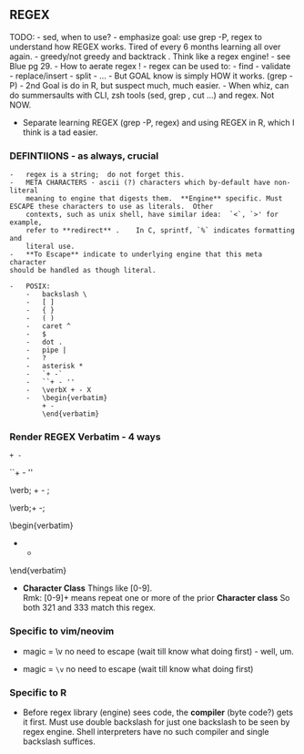 

##	REGEX
TODO:
	-	sed, when to use?
	- emphasize goal:  use grep -P, regex to understand how REGEX works.  Tired
	of every 6 months learning all over again.
	-	greedy/not greedy  and backtrack .   Think like a regex engine!
	-	see Blue pg 29.
	-	How to aerate regex !
	-	regex can be used to:
		-	find
		-	validate
		-	replace/insert
		-	split
		-	...
		-	But GOAL know is simply HOW it works. (grep -P)
		-	2nd Goal is do in R, but suspect much, much easier.
		- When whiz, can do summersaults with CLI, zsh tools (sed, grep , cut ...)
		and regex.  Not NOW.


-	Separate learning REGEX (grep -P, regex) and using REGEX in R, which I think
	is a tad easier.

###	DEFINTIIONS - as always, crucial
	-	regex is a string;  do not forget this.
	-	META CHARACTERS - ascii (?) characters which by-default have non-literal
		meaning to engine that digests them.  **Engine** specific. Must ESCAPE these characters to use as literals.  Other
		contexts, such as unix shell, have similar idea:  `<`, `>' for example,
		refer to **redirect** .    In C, sprintf, `%` indicates formatting and
		literal use.
	-	**To Escape** indicate to underlying engine that this meta character
	should be handled as though literal.

	-	POSIX:
		-	backslash \
		-	[ ]
		-	{ }
		-	( )
		-	caret ^
		-	$
		-	dot .
		-	pipe |
		-	?
		-	asterisk *
		-	`+ -`
		-	``+ - ''
		-	\verbX + - X
		-	\begin{verbatim} 
			+ - 
			\end{verbatim}


###	Render REGEX Verbatim - 4 ways

`+ -`

``+ - ''

\verb; + - ;

\verb;+ -;

\begin{verbatim} 
+ - 
\end{verbatim}


-	**Character Class**  Things like [0-9].  
Rmk:  [0-9]+ means repeat one or more of the prior **Character class**   So both 321 and 333 match this regex.


###	Specific to vim/neovim
-	magic = \v   no need to escape (wait till know what doing first) - well, um.

-	magic = `\v`   no need to escape (wait till know what doing first)

###	Specific to R
-	Before regex library (engine) sees code, the **compiler** (byte code?) gets
it first.  Must use double backslash for just one backslash to be seen by
regex engine.   Shell interpreters have no such compiler and single backslash
suffices.


<!--
vim:linebreak:nospell:nowrap:cul tw=78 fo=ntl foldcolumn=3 cc=+1
-->
